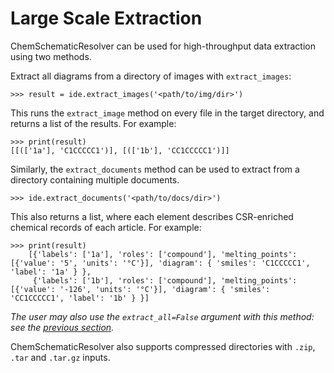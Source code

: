 # Large Scale Extraction

ChemSchematicResolver can be used for high-throughput data extraction using two methods.

Extract all diagrams from a directory of images with `extract_images`:

    >>> result = ide.extract_images('<path/to/img/dir>')

This runs the `extract_image` method on every file in the target directory, and returns a list of the results. For example:

    >>> print(result)
    [[(['1a'], 'C1CCCCC1')], [(['1b'], 'CC1CCCCC1')]]    

Similarly, the `extract_documents` method can be used to extract from a directory containing multiple documents. 
    
    >>> ide.extract_documents('<path/to/docs/dir>')  
    
This also returns a list, where each element describes CSR-enriched chemical records of each article. For example:

    >>> print(result)
        [{'labels': ['1a'], 'roles': ['compound'], 'melting_points': [{'value': '5', 'units': '°C'}], 'diagram': { 'smiles': 'C1CCCCC1', 'label': '1a' } },
         {'labels': ['1b'], 'roles': ['compound'], 'melting_points': [{'value': '-126', 'units': '°C'}], 'diagram': { 'smiles': 'CC1CCCCC1', 'label': '1b' } }]
    
*The user may also use the `extract_all=False` argument with this method: see the [previous section](gettingstarted).*

ChemSchematicResolver also supports compressed directories with `.zip`, `.tar` and `.tar.gz` inputs.
